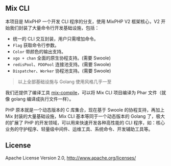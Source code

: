 ## Mix CLI

本项目是 MixPHP 一个开发 CLI 程序的分支，使用 MixPHP V2 框架核心，V2 开始我们封装了大量命令行开发基础设施，包括：

- 统一的 CLI 交互封装，用户只需增加命令。
- `Flag` 获取命令行参数。
- `Color` 带颜色的输出支持。
- `xgo + chan` 全面的原生协程支持。(需要 Swoole)
- `redisPool`、`PDOPool` 连接池支持。(需要 Swoole)
- `Dispatcher`、`Worker` 协程池支持。(需要 Swoole)

> 以上全部基础设施与 Golang 使用风格几乎一至

我们还提供了编译工具 [mix-compile](https://github.com/mixstart/mix-compile)，可以将 Mix CLI 项目编译为 Phar 文件（就像 golang 编译成执行文件一样）。

PHP 原本就是一个动态版本的 C 库集合，现在基于 Swoole 的协程支持，再加上 Mix 封装的大量基础设施，Mix CLI 基本等同于一个动态版本的 Golang 了，极大的扩展了 PHP 的开发领域，可以用来快速开发各种高性能的 CLI 程序，如：核心业务的守护程序、轻量级中间件、运维工具、系统命令、开发辅助工具等。

## License

Apache License Version 2.0, http://www.apache.org/licenses/

